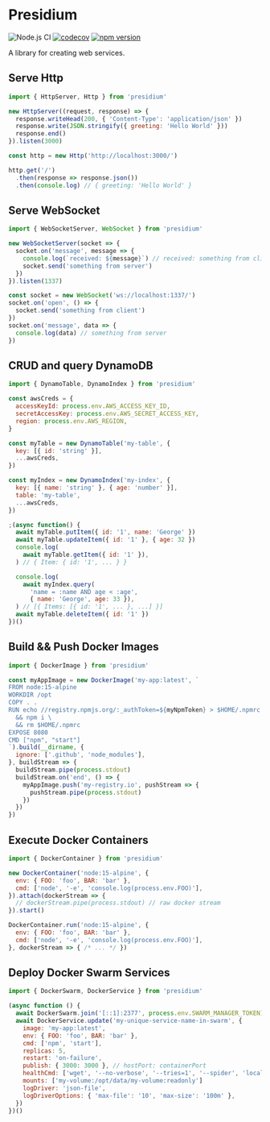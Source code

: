 # Presidium
![Node.js CI](https://github.com/richytong/presidium/workflows/Node.js%20CI/badge.svg?branch=master)
[![codecov](https://codecov.io/gh/richytong/presidium/branch/master/graph/badge.svg)](https://codecov.io/gh/richytong/presidium)
[![npm version](https://img.shields.io/npm/v/presidium.svg?style=flat)](https://www.npmjs.com/package/presidium)

A library for creating web services.

## Serve Http
```javascript
import { HttpServer, Http } from 'presidium'

new HttpServer((request, response) => {
  response.writeHead(200, { 'Content-Type': 'application/json' })
  response.write(JSON.stringify({ greeting: 'Hello World' }))
  response.end()
}).listen(3000)

const http = new Http('http://localhost:3000/')

http.get('/')
  .then(response => response.json())
  .then(console.log) // { greeting: 'Hello World' }
```

## Serve WebSocket
```javascript
import { WebSocketServer, WebSocket } from 'presidium'

new WebSocketServer(socket => {
  socket.on('message', message => {
    console.log(`received: ${message}`) // received: something from client
    socket.send('something from server')
  })
}).listen(1337)

const socket = new WebSocket('ws://localhost:1337/')
socket.on('open', () => {
  socket.send('something from client')
})
socket.on('message', data => {
  console.log(data) // something from server
})
```

## CRUD and query DynamoDB
```javascript
import { DynamoTable, DynamoIndex } from 'presidium'

const awsCreds = {
  accessKeyId: process.env.AWS_ACCESS_KEY_ID,
  secretAccessKey: process.env.AWS_SECRET_ACCESS_KEY,
  region: process.env.AWS_REGION,
}

const myTable = new DynamoTable('my-table', {
  key: [{ id: 'string' }],
  ...awsCreds,
})

const myIndex = new DynamoIndex('my-index', {
  key: [{ name: 'string' }, { age: 'number' }],
  table: 'my-table',
  ...awsCreds,
})

;(async function() {
  await myTable.putItem({ id: '1', name: 'George' })
  await myTable.updateItem({ id: '1' }, { age: 32 })
  console.log(
    await myTable.getItem({ id: '1' }),
  ) // { Item: { id: '1', ... } }

  console.log(
    await myIndex.query(
      'name = :name AND age < :age',
      { name: 'George', age: 33 }),
  ) // [{ Items: [{ id: '1', ... }, ...] }]
  await myTable.deleteItem({ id: '1' })
})()
```

## Build && Push Docker Images
```javascript
import { DockerImage } from 'presidium'

const myAppImage = new DockerImage('my-app:latest', `
FROM node:15-alpine
WORKDIR /opt
COPY . .
RUN echo //registry.npmjs.org/:_authToken=${myNpmToken} > $HOME/.npmrc \
  && npm i \
  && rm $HOME/.npmrc
EXPOSE 8080
CMD ["npm", "start"]
`).build(__dirname, {
  ignore: ['.github', 'node_modules'],
}, buildStream => {
  buildStream.pipe(process.stdout)
  buildStream.on('end', () => {
    myAppImage.push('my-registry.io', pushStream => {
      pushStream.pipe(process.stdout)
    })
  })
})
```

## Execute Docker Containers
```javascript
import { DockerContainer } from 'presidium'

new DockerContainer('node:15-alpine', {
  env: { FOO: 'foo', BAR: 'bar' },
  cmd: ['node', '-e', 'console.log(process.env.FOO)'],
}).attach(dockerStream => {
  // dockerStream.pipe(process.stdout) // raw docker stream
}).start()

DockerContainer.run('node:15-alpine', {
  env: { FOO: 'foo', BAR: 'bar' },
  cmd: ['node', '-e', 'console.log(process.env.FOO)'],
}, dockerStream => { /* ... */ })
```

## Deploy Docker Swarm Services
```javascript
import { DockerSwarm, DockerService } from 'presidium'

(async function () {
  await DockerSwarm.join('[::1]:2377', process.env.SWARM_MANAGER_TOKEN)
  await DockerService.update('my-unique-service-name-in-swarm', {
    image: 'my-app:latest',
    env: { FOO: 'foo', BAR: 'bar' },
    cmd: ['npm', 'start'],
    replicas: 5,
    restart: 'on-failure',
    publish: { 3000: 3000 }, // hostPort: containerPort
    healthCmd: ['wget', '--no-verbose', '--tries=1', '--spider', 'localhost:3000'],
    mounts: ['my-volume:/opt/data/my-volume:readonly']
    logDriver: 'json-file',
    logDriverOptions: { 'max-file': '10', 'max-size': '100m' },
  })
})()
```
